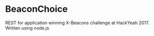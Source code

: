 # BeaconChoice
REST for application winning X-Beacons challenge at HackYeah 2017. Written using node.js
